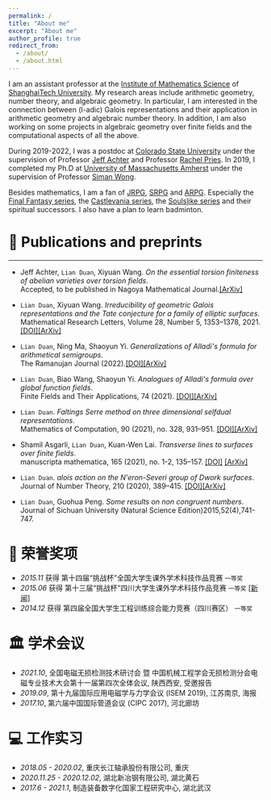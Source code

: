 ```yaml
---
permalink: /
title: "About me"
excerpt: "About me"
author_profile: true
redirect_from: 
  - /about/
  - /about.html
---
```


I am an assistant professor at the [Institute of Mathematics Science](https://ims.shanghaitech.edu.cn/ims_en/) of [ShanghaiTech University](https://www.shanghaitech.edu.cn/eng/). My research areas include arithmetic geometry, number theory, and algebraic geometry. In particular, I am interested in the connection between (l-adic) Galois representations and their application in arithmetic geometry and algebraic number theory. In addition, I am also working on some projects in algebraic geometry over finite fields and the computational aspects of all the above. 

During 2019-2022, I was a postdoc at [Colorado State University](https://mathematics.colostate.edu/) under the supervision of Professor [Jeff Achter](https://www.math.colostate.edu/~achter/) and Professor [Rachel Pries](https://www.math.colostate.edu/~pries/). 
In 2019, I completed my Ph.D at [University of Massachusetts Amherst](https://www.math.umass.edu/) under the supervision of Professor [Siman Wong](https://www.math.umass.edu/directory/faculty/siman-wong). 

Besides mathematics, I am a fan of [JRPG](https://en.wikipedia.org/wiki/History_of_Eastern_role-playing_video_games), [SRPG](https://en.wikipedia.org/wiki/Tactical_role-playing_game) and [ARPG](https://en.wikipedia.org/wiki/Action_role-playing_game). Especially the [Final Fantasy series](https://en.wikipedia.org/wiki/Final_Fantasy), the [Castlevania series](https://en.wikipedia.org/wiki/Castlevania), the [Soulslike series](https://en.wikipedia.org/wiki/Soulslike) and their spiritual successors. I also have a plan to learn badminton. 

  



<span class='anchor' id='-papers'></span>

# 📝 Publications and preprints

---

- Jeff Achter, `Lian Duan`,  Xiyuan Wang. *On the essential torsion finiteness of abelian varieties over torsion fields*.  
Accepted, to be published in Nagoya Mathematical Journal.[[ArXiv]](https://doi.org/10.48550/arXiv.2305.19134)


- `Lian Duan`, Xiyuan Wang. *Irreducibility of geometric Galois representations and the Tate conjecture for a family of elliptic surfaces*.  
 Mathematical Research Letters, Volume 28, Number 5, 1353–1378, 2021. [[DOI]](https://intlpress.com/site/pub/files/_fulltext/journals/mrl/2021/0028/0005/MRL-2021-0028-0005-a004.pdf)[[ArXiv]](https://arxiv.org/abs/2001.07818)


- `Lian Duan`, Ning Ma, Shaoyun Yi. *Generalizations of Alladi's formula for arithmetical semigroups*.  
 The Ramanujan Journal (2022).[[DOI]](https://link.springer.com/article/10.1007/s11139-021-00531-7?utm_source=xmol&utm_medium=affiliate&utm_content=meta&utm_campaign=DDCN_1_GL01_metadata)[[ArXiv]](https://arxiv.org/abs/2102.08568)

- `Lian Duan`, Biao Wang, Shaoyun Yi. *Analogues of Alladi's formula over global function fields*.  
 Finite Fields and Their Applications, 74 (2021). [[DOI]](https://doi.org/10.1016/j.ffa.2021.101874)[[ArXiv]](https://arxiv.org/abs/2010.11069)

- `Lian Duan`. *Faltings Serre method on three dimensional selfdual representations*.  
 Mathematics of Computation,  90 (2021), no. 328, 931–951. [[DOI]](https://www-ams-org.ezproxy2.library.colostate.edu/journals/mcom/2021-90-328/S0025-5718-2020-03591-1/)[[ArXiv]](https://arxiv.org/abs/1908.03321)

- Shamil Asgarli, `Lian Duan`, Kuan-Wen Lai. *Transverse lines to surfaces over finite fields*.  
 manuscripta mathematica, 165 (2021), no. 1-2, 135–157. [[DOI]](https://doi.org/10.1007/s00229-020-01200-7) [[ArXiv]](https://arxiv.org/abs/1903.08845)

- `Lian Duan`. *alois action on the N\'eron-Severi group of Dwork surfaces*.  
 Journal of Number Theory, 210 (2020),  389–415. [[DOI]](https://doi.org/10.1016/j.jnt.2019.09.020)[[ArXiv]](https://arxiv.org/abs/1809.08693)


- `Lian Duan`, Guohua Peng. *Some results on non congruent numbers*.  
Journal of Sichuan University (Natural Science Edition)2015,52(4),741-747. 






<span class='anchor' id='-teaching'></span>

# 🏅 荣誉奖项
- *2015.11* 获得 第十四届“挑战杯”全国大学生课外学术科技作品竞赛 `一等奖`  
- *2015.06* 获得 第十三届“挑战杯”四川大学生课外学术科技作品竞赛 `一等奖` [[新闻]](https://www.sc.gov.cn/10462/10778/10876/2015/7/1/10341562.shtml)  
- *2014.12* 获得 第四届全国大学生工程训练综合能力竞赛（四川赛区） `一等奖`  

<span class='anchor' id='-talks'></span>

# 🏛️ 学术会议
- *2021.10*, 全国电磁无损检测技术研讨会 暨 中国机械工程学会无损检测分会电磁专业技术大会第十一届第四次全体会议, 陕西西安, 受邀报告
- *2019.09*, 第十九届国际应用电磁学与力学会议 (ISEM 2019), 江苏南京, 海报
- *2017.10*, 第六届中国国际管道会议 (CIPC 2017), 河北廊坊

<span class='anchor' id='-others'></span>

# 💻 工作实习
- *2018.05 - 2020.02*, 重庆长江轴承股份有限公司, 重庆
- *2020.11.25 - 2020.12.02*, 湖北新冶钢有限公司, 湖北黄石
- *2017.6 - 2021.1*, 制造装备数字化国家工程研究中心, 湖北武汉
